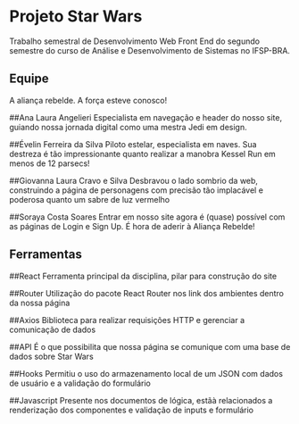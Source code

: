 # Projeto Star Wars
Trabalho semestral de Desenvolvimento Web Front End do segundo semestre do curso de Análise e Desenvolvimento de Sistemas no IFSP-BRA.

## Equipe
A aliança rebelde. A força esteve conosco!

##Ana Laura Angelieri
Especialista em navegação e header do nosso site, guiando nossa jornada digital como uma mestra Jedi em design.

##Évelin Ferreira da Silva
Piloto estelar, especialista em naves. Sua destreza é tão impressionante quanto realizar a manobra Kessel Run em menos de 12 parsecs!

##Giovanna Laura Cravo e Silva
Desbravou o lado sombrio da web, construindo a página de personagens com precisão tão implacável e poderosa quanto um sabre de luz vermelho

##Soraya Costa Soares
Entrar em nosso site agora é (quase) possível com as páginas de Login e Sign Up. É hora de aderir à Aliança Rebelde!

## Ferramentas

##React
Ferramenta principal da disciplina, pilar para construção do site

##Router
Utilização do pacote React Router nos link dos ambientes dentro da nossa página

##Axios
Biblioteca  para realizar requisições HTTP e gerenciar a comunicação de dados

##API
É o que possibilita que nossa página se comunique com uma base de dados sobre Star Wars

##Hooks
Permitiu o uso do armazenamento  local de um JSON com dados de usuário e a validação do formulário

##Javascript
Presente nos documentos de lógica, estãà relacionados a renderização dos componentes e validação de inputs e formulário
